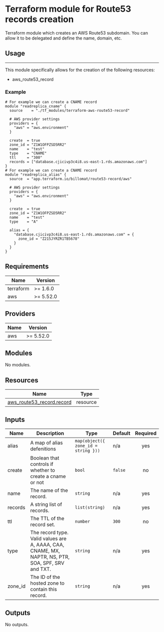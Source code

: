 # Terraform module for Route53 records creation

Terraform module which creates an AWS Route53 subdomain. You can allow it to be delegated and define the name, domain, etc.

## Usage
-----
This module specifically allows for the creation of the following resources:

- aws_route53_record

### Example

```hcl
# For example we can create a CNAME record
module "readreplica_cname" {
  source    = "./tf_modules/terraform-aws-route53-record"

  # AWS provider settings
  providers = {
    "aws" = "aws.environment"
  }

  create  = true
  zone_id = "Z1W1OFPZSD5RR2"
  name    = "test"
  type    = "CNAME"
  ttl     = "300"
  records = ["database.cjicivp3c4i8.us-east-1.rds.amazonaws.com"]
}
# For example we can create a CNAME record
module "readreplica_alias" {
  source  = "app.terraform.io/billomat/route53-record/aws"

  # AWS provider settings
  providers = {
    "aws" = "aws.environment"
  }

  create  = true
  zone_id = "Z1W1OFPZSD5RR2"
  name    = "test"
  type    = "A"
    
  alias = {
    "database.cjicivp3c4i8.us-east-1.rds.amazonaws.com" = {
      zone_id = "Z215JYRZR1TB5678"
    }
  }
}
```
## Requirements

| Name | Version |
|------|---------|
| terraform | >= 1.6.0 |
| aws | >= 5.52.0 |

## Providers

| Name | Version |
|------|---------|
| aws | >= 5.52.0 |

## Modules

No modules.

## Resources

| Name | Type |
|------|------|
| [aws_route53_record.record](https://registry.terraform.io/providers/hashicorp/aws/latest/docs/resources/route53_record) | resource |

## Inputs

| Name | Description | Type | Default | Required |
|------|-------------|------|---------|:--------:|
| alias | A map of alias defenitions | ```map(object({ zone_id = string }))``` | n/a | yes |
| create | Boolean that controls if whether to create a cname or not | `bool` | `false` | no |
| name | The name of the record. | `string` | n/a | yes |
| records | A string list of records. | `list(string)` | n/a | yes |
| ttl | The TTL of the record set. | `number` | `300` | no |
| type | The record type. Valid values are A, AAAA, CAA, CNAME, MX, NAPTR, NS, PTR, SOA, SPF, SRV and TXT. | `string` | n/a | yes |
| zone_id | The ID of the hosted zone to contain this record. | `string` | n/a | yes |

## Outputs

No outputs.
